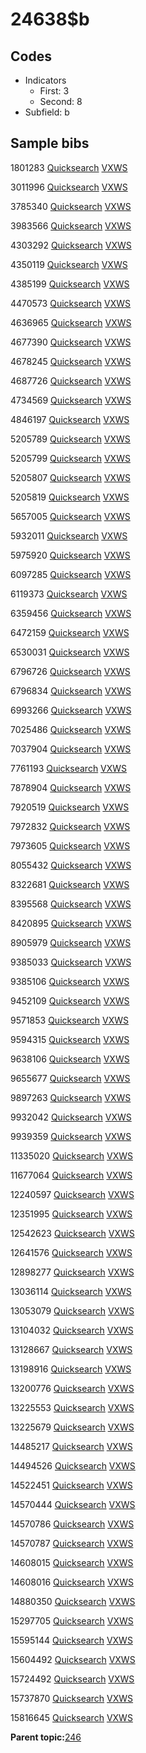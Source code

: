 # 24638$b

## Codes

-   Indicators
    -   First: 3
    -   Second: 8
-   Subfield: b

## Sample bibs

1801283 [Quicksearch](https://search.library.yale.edu/catalog/1801283) [VXWS](http://prodorbis.library.yale.edu:7014/vxws/GetHoldingsService?bibId=1801283)

3011996 [Quicksearch](https://search.library.yale.edu/catalog/3011996) [VXWS](http://prodorbis.library.yale.edu:7014/vxws/GetHoldingsService?bibId=3011996)

3785340 [Quicksearch](https://search.library.yale.edu/catalog/3785340) [VXWS](http://prodorbis.library.yale.edu:7014/vxws/GetHoldingsService?bibId=3785340)

3983566 [Quicksearch](https://search.library.yale.edu/catalog/3983566) [VXWS](http://prodorbis.library.yale.edu:7014/vxws/GetHoldingsService?bibId=3983566)

4303292 [Quicksearch](https://search.library.yale.edu/catalog/4303292) [VXWS](http://prodorbis.library.yale.edu:7014/vxws/GetHoldingsService?bibId=4303292)

4350119 [Quicksearch](https://search.library.yale.edu/catalog/4350119) [VXWS](http://prodorbis.library.yale.edu:7014/vxws/GetHoldingsService?bibId=4350119)

4385199 [Quicksearch](https://search.library.yale.edu/catalog/4385199) [VXWS](http://prodorbis.library.yale.edu:7014/vxws/GetHoldingsService?bibId=4385199)

4470573 [Quicksearch](https://search.library.yale.edu/catalog/4470573) [VXWS](http://prodorbis.library.yale.edu:7014/vxws/GetHoldingsService?bibId=4470573)

4636965 [Quicksearch](https://search.library.yale.edu/catalog/4636965) [VXWS](http://prodorbis.library.yale.edu:7014/vxws/GetHoldingsService?bibId=4636965)

4677390 [Quicksearch](https://search.library.yale.edu/catalog/4677390) [VXWS](http://prodorbis.library.yale.edu:7014/vxws/GetHoldingsService?bibId=4677390)

4678245 [Quicksearch](https://search.library.yale.edu/catalog/4678245) [VXWS](http://prodorbis.library.yale.edu:7014/vxws/GetHoldingsService?bibId=4678245)

4687726 [Quicksearch](https://search.library.yale.edu/catalog/4687726) [VXWS](http://prodorbis.library.yale.edu:7014/vxws/GetHoldingsService?bibId=4687726)

4734569 [Quicksearch](https://search.library.yale.edu/catalog/4734569) [VXWS](http://prodorbis.library.yale.edu:7014/vxws/GetHoldingsService?bibId=4734569)

4846197 [Quicksearch](https://search.library.yale.edu/catalog/4846197) [VXWS](http://prodorbis.library.yale.edu:7014/vxws/GetHoldingsService?bibId=4846197)

5205789 [Quicksearch](https://search.library.yale.edu/catalog/5205789) [VXWS](http://prodorbis.library.yale.edu:7014/vxws/GetHoldingsService?bibId=5205789)

5205799 [Quicksearch](https://search.library.yale.edu/catalog/5205799) [VXWS](http://prodorbis.library.yale.edu:7014/vxws/GetHoldingsService?bibId=5205799)

5205807 [Quicksearch](https://search.library.yale.edu/catalog/5205807) [VXWS](http://prodorbis.library.yale.edu:7014/vxws/GetHoldingsService?bibId=5205807)

5205819 [Quicksearch](https://search.library.yale.edu/catalog/5205819) [VXWS](http://prodorbis.library.yale.edu:7014/vxws/GetHoldingsService?bibId=5205819)

5657005 [Quicksearch](https://search.library.yale.edu/catalog/5657005) [VXWS](http://prodorbis.library.yale.edu:7014/vxws/GetHoldingsService?bibId=5657005)

5932011 [Quicksearch](https://search.library.yale.edu/catalog/5932011) [VXWS](http://prodorbis.library.yale.edu:7014/vxws/GetHoldingsService?bibId=5932011)

5975920 [Quicksearch](https://search.library.yale.edu/catalog/5975920) [VXWS](http://prodorbis.library.yale.edu:7014/vxws/GetHoldingsService?bibId=5975920)

6097285 [Quicksearch](https://search.library.yale.edu/catalog/6097285) [VXWS](http://prodorbis.library.yale.edu:7014/vxws/GetHoldingsService?bibId=6097285)

6119373 [Quicksearch](https://search.library.yale.edu/catalog/6119373) [VXWS](http://prodorbis.library.yale.edu:7014/vxws/GetHoldingsService?bibId=6119373)

6359456 [Quicksearch](https://search.library.yale.edu/catalog/6359456) [VXWS](http://prodorbis.library.yale.edu:7014/vxws/GetHoldingsService?bibId=6359456)

6472159 [Quicksearch](https://search.library.yale.edu/catalog/6472159) [VXWS](http://prodorbis.library.yale.edu:7014/vxws/GetHoldingsService?bibId=6472159)

6530031 [Quicksearch](https://search.library.yale.edu/catalog/6530031) [VXWS](http://prodorbis.library.yale.edu:7014/vxws/GetHoldingsService?bibId=6530031)

6796726 [Quicksearch](https://search.library.yale.edu/catalog/6796726) [VXWS](http://prodorbis.library.yale.edu:7014/vxws/GetHoldingsService?bibId=6796726)

6796834 [Quicksearch](https://search.library.yale.edu/catalog/6796834) [VXWS](http://prodorbis.library.yale.edu:7014/vxws/GetHoldingsService?bibId=6796834)

6993266 [Quicksearch](https://search.library.yale.edu/catalog/6993266) [VXWS](http://prodorbis.library.yale.edu:7014/vxws/GetHoldingsService?bibId=6993266)

7025486 [Quicksearch](https://search.library.yale.edu/catalog/7025486) [VXWS](http://prodorbis.library.yale.edu:7014/vxws/GetHoldingsService?bibId=7025486)

7037904 [Quicksearch](https://search.library.yale.edu/catalog/7037904) [VXWS](http://prodorbis.library.yale.edu:7014/vxws/GetHoldingsService?bibId=7037904)

7761193 [Quicksearch](https://search.library.yale.edu/catalog/7761193) [VXWS](http://prodorbis.library.yale.edu:7014/vxws/GetHoldingsService?bibId=7761193)

7878904 [Quicksearch](https://search.library.yale.edu/catalog/7878904) [VXWS](http://prodorbis.library.yale.edu:7014/vxws/GetHoldingsService?bibId=7878904)

7920519 [Quicksearch](https://search.library.yale.edu/catalog/7920519) [VXWS](http://prodorbis.library.yale.edu:7014/vxws/GetHoldingsService?bibId=7920519)

7972832 [Quicksearch](https://search.library.yale.edu/catalog/7972832) [VXWS](http://prodorbis.library.yale.edu:7014/vxws/GetHoldingsService?bibId=7972832)

7973605 [Quicksearch](https://search.library.yale.edu/catalog/7973605) [VXWS](http://prodorbis.library.yale.edu:7014/vxws/GetHoldingsService?bibId=7973605)

8055432 [Quicksearch](https://search.library.yale.edu/catalog/8055432) [VXWS](http://prodorbis.library.yale.edu:7014/vxws/GetHoldingsService?bibId=8055432)

8322681 [Quicksearch](https://search.library.yale.edu/catalog/8322681) [VXWS](http://prodorbis.library.yale.edu:7014/vxws/GetHoldingsService?bibId=8322681)

8395568 [Quicksearch](https://search.library.yale.edu/catalog/8395568) [VXWS](http://prodorbis.library.yale.edu:7014/vxws/GetHoldingsService?bibId=8395568)

8420895 [Quicksearch](https://search.library.yale.edu/catalog/8420895) [VXWS](http://prodorbis.library.yale.edu:7014/vxws/GetHoldingsService?bibId=8420895)

8905979 [Quicksearch](https://search.library.yale.edu/catalog/8905979) [VXWS](http://prodorbis.library.yale.edu:7014/vxws/GetHoldingsService?bibId=8905979)

9385033 [Quicksearch](https://search.library.yale.edu/catalog/9385033) [VXWS](http://prodorbis.library.yale.edu:7014/vxws/GetHoldingsService?bibId=9385033)

9385106 [Quicksearch](https://search.library.yale.edu/catalog/9385106) [VXWS](http://prodorbis.library.yale.edu:7014/vxws/GetHoldingsService?bibId=9385106)

9452109 [Quicksearch](https://search.library.yale.edu/catalog/9452109) [VXWS](http://prodorbis.library.yale.edu:7014/vxws/GetHoldingsService?bibId=9452109)

9571853 [Quicksearch](https://search.library.yale.edu/catalog/9571853) [VXWS](http://prodorbis.library.yale.edu:7014/vxws/GetHoldingsService?bibId=9571853)

9594315 [Quicksearch](https://search.library.yale.edu/catalog/9594315) [VXWS](http://prodorbis.library.yale.edu:7014/vxws/GetHoldingsService?bibId=9594315)

9638106 [Quicksearch](https://search.library.yale.edu/catalog/9638106) [VXWS](http://prodorbis.library.yale.edu:7014/vxws/GetHoldingsService?bibId=9638106)

9655677 [Quicksearch](https://search.library.yale.edu/catalog/9655677) [VXWS](http://prodorbis.library.yale.edu:7014/vxws/GetHoldingsService?bibId=9655677)

9897263 [Quicksearch](https://search.library.yale.edu/catalog/9897263) [VXWS](http://prodorbis.library.yale.edu:7014/vxws/GetHoldingsService?bibId=9897263)

9932042 [Quicksearch](https://search.library.yale.edu/catalog/9932042) [VXWS](http://prodorbis.library.yale.edu:7014/vxws/GetHoldingsService?bibId=9932042)

9939359 [Quicksearch](https://search.library.yale.edu/catalog/9939359) [VXWS](http://prodorbis.library.yale.edu:7014/vxws/GetHoldingsService?bibId=9939359)

11335020 [Quicksearch](https://search.library.yale.edu/catalog/11335020) [VXWS](http://prodorbis.library.yale.edu:7014/vxws/GetHoldingsService?bibId=11335020)

11677064 [Quicksearch](https://search.library.yale.edu/catalog/11677064) [VXWS](http://prodorbis.library.yale.edu:7014/vxws/GetHoldingsService?bibId=11677064)

12240597 [Quicksearch](https://search.library.yale.edu/catalog/12240597) [VXWS](http://prodorbis.library.yale.edu:7014/vxws/GetHoldingsService?bibId=12240597)

12351995 [Quicksearch](https://search.library.yale.edu/catalog/12351995) [VXWS](http://prodorbis.library.yale.edu:7014/vxws/GetHoldingsService?bibId=12351995)

12542623 [Quicksearch](https://search.library.yale.edu/catalog/12542623) [VXWS](http://prodorbis.library.yale.edu:7014/vxws/GetHoldingsService?bibId=12542623)

12641576 [Quicksearch](https://search.library.yale.edu/catalog/12641576) [VXWS](http://prodorbis.library.yale.edu:7014/vxws/GetHoldingsService?bibId=12641576)

12898277 [Quicksearch](https://search.library.yale.edu/catalog/12898277) [VXWS](http://prodorbis.library.yale.edu:7014/vxws/GetHoldingsService?bibId=12898277)

13036114 [Quicksearch](https://search.library.yale.edu/catalog/13036114) [VXWS](http://prodorbis.library.yale.edu:7014/vxws/GetHoldingsService?bibId=13036114)

13053079 [Quicksearch](https://search.library.yale.edu/catalog/13053079) [VXWS](http://prodorbis.library.yale.edu:7014/vxws/GetHoldingsService?bibId=13053079)

13104032 [Quicksearch](https://search.library.yale.edu/catalog/13104032) [VXWS](http://prodorbis.library.yale.edu:7014/vxws/GetHoldingsService?bibId=13104032)

13128667 [Quicksearch](https://search.library.yale.edu/catalog/13128667) [VXWS](http://prodorbis.library.yale.edu:7014/vxws/GetHoldingsService?bibId=13128667)

13198916 [Quicksearch](https://search.library.yale.edu/catalog/13198916) [VXWS](http://prodorbis.library.yale.edu:7014/vxws/GetHoldingsService?bibId=13198916)

13200776 [Quicksearch](https://search.library.yale.edu/catalog/13200776) [VXWS](http://prodorbis.library.yale.edu:7014/vxws/GetHoldingsService?bibId=13200776)

13225553 [Quicksearch](https://search.library.yale.edu/catalog/13225553) [VXWS](http://prodorbis.library.yale.edu:7014/vxws/GetHoldingsService?bibId=13225553)

13225679 [Quicksearch](https://search.library.yale.edu/catalog/13225679) [VXWS](http://prodorbis.library.yale.edu:7014/vxws/GetHoldingsService?bibId=13225679)

14485217 [Quicksearch](https://search.library.yale.edu/catalog/14485217) [VXWS](http://prodorbis.library.yale.edu:7014/vxws/GetHoldingsService?bibId=14485217)

14494526 [Quicksearch](https://search.library.yale.edu/catalog/14494526) [VXWS](http://prodorbis.library.yale.edu:7014/vxws/GetHoldingsService?bibId=14494526)

14522451 [Quicksearch](https://search.library.yale.edu/catalog/14522451) [VXWS](http://prodorbis.library.yale.edu:7014/vxws/GetHoldingsService?bibId=14522451)

14570444 [Quicksearch](https://search.library.yale.edu/catalog/14570444) [VXWS](http://prodorbis.library.yale.edu:7014/vxws/GetHoldingsService?bibId=14570444)

14570786 [Quicksearch](https://search.library.yale.edu/catalog/14570786) [VXWS](http://prodorbis.library.yale.edu:7014/vxws/GetHoldingsService?bibId=14570786)

14570787 [Quicksearch](https://search.library.yale.edu/catalog/14570787) [VXWS](http://prodorbis.library.yale.edu:7014/vxws/GetHoldingsService?bibId=14570787)

14608015 [Quicksearch](https://search.library.yale.edu/catalog/14608015) [VXWS](http://prodorbis.library.yale.edu:7014/vxws/GetHoldingsService?bibId=14608015)

14608016 [Quicksearch](https://search.library.yale.edu/catalog/14608016) [VXWS](http://prodorbis.library.yale.edu:7014/vxws/GetHoldingsService?bibId=14608016)

14880350 [Quicksearch](https://search.library.yale.edu/catalog/14880350) [VXWS](http://prodorbis.library.yale.edu:7014/vxws/GetHoldingsService?bibId=14880350)

15297705 [Quicksearch](https://search.library.yale.edu/catalog/15297705) [VXWS](http://prodorbis.library.yale.edu:7014/vxws/GetHoldingsService?bibId=15297705)

15595144 [Quicksearch](https://search.library.yale.edu/catalog/15595144) [VXWS](http://prodorbis.library.yale.edu:7014/vxws/GetHoldingsService?bibId=15595144)

15604492 [Quicksearch](https://search.library.yale.edu/catalog/15604492) [VXWS](http://prodorbis.library.yale.edu:7014/vxws/GetHoldingsService?bibId=15604492)

15724492 [Quicksearch](https://search.library.yale.edu/catalog/15724492) [VXWS](http://prodorbis.library.yale.edu:7014/vxws/GetHoldingsService?bibId=15724492)

15737870 [Quicksearch](https://search.library.yale.edu/catalog/15737870) [VXWS](http://prodorbis.library.yale.edu:7014/vxws/GetHoldingsService?bibId=15737870)

15816645 [Quicksearch](https://search.library.yale.edu/catalog/15816645) [VXWS](http://prodorbis.library.yale.edu:7014/vxws/GetHoldingsService?bibId=15816645)

**Parent topic:**[246](../../tags/246/246.md)

